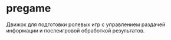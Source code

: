 pregame
=======

Движок для подготовки ролевых игр с управлением раздачей информации и послеигровой обработкой результатов.
